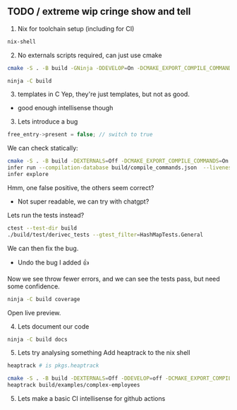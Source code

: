 ## TODO / extreme wip cringe show and tell
1. Nix for toolchain setup (including for CI)
```bash
nix-shell
```

2. No externals scripts required, can just use cmake
```bash
cmake -S . -B build -GNinja -DDEVELOP=On -DCMAKE_EXPORT_COMPILE_COMMANDS=ON 

ninja -C build
```

3. templates in C
Yep, they're just templates, but not as good.
 - good enough intellisense though

3. Lets introduce a bug
```c
free_entry->present = false; // switch to true
```

We can check statically:
```bash
cmake -S . -B build -DEXTERNALS=Off -DCMAKE_EXPORT_COMPILE_COMMANDS=On
infer run --compilation-database build/compile_commands.json  --liveness --pulse
infer explore
```

Hmm, one false positive, the others seem correct?
 - Not super readable, we can try with chatgpt?

Lets run the tests instead?

```bash
ctest --test-dir build
./build/test/derivec_tests --gtest_filter=HashMapTests.General 
```

We can then fix the bug.
 - Undo the bug I added 👍

Now we see throw fewer errors, and we can see the tests pass, but need some confidence.
```bash
ninja -C build coverage
```
Open live preview.

4. Lets document our code
```bash
ninja -C build docs
```

5. Lets try analysing something
Add heaptrack to the nix shell
```bash
heaptrack # is pkgs.heaptrack
```

```bash
cmake -S . -B build -DEXTERNALS=Off -DDEVELOP=off -DCMAKE_EXPORT_COMPILE_COMMANDS=On
heaptrack build/examples/complex-employees
```

5. Lets make a basic CI
intellisense for github actions
